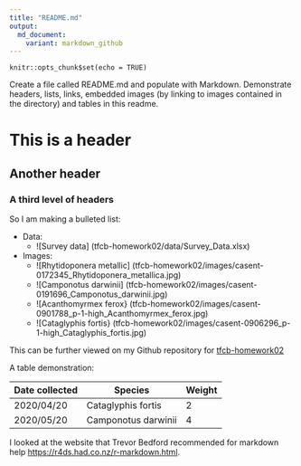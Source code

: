 ```yaml
---
title: "README.md"
output: 
  md_document:
    variant: markdown_github
---
```


```{r setup, include=FALSE}
knitr::opts_chunk$set(echo = TRUE)
```

Create a file called README.md and populate with Markdown. Demonstrate headers, lists, links, embedded images (by linking to images contained in the directory) and tables in this readme.


# This is a header
## Another header
### A third level of headers


So I am making a bulleted list:
* Data:
  * ![Survey data] (tfcb-homework02/data/Survey_Data.xlsx)
* Images:
  * ![Rhytidoponera metallic] (tfcb-homework02/images/casent-0172345_Rhytidoponera_metallica.jpg)
  * ![Camponotus darwinii] (tfcb-homework02/images/casent-0191696_Camponotus_darwinii.jpg)
  * ![Acanthomyrmex ferox} (tfcb-homework02/images/casent-0901788_p-1-high_Acanthomyrmex_ferox.jpg)
  * ![Cataglyphis fortis} (tfcb-homework02/images/casent-0906296_p-1-high_Cataglyphis_fortis.jpg)
  
This can be further viewed on my Github repository for [tfcb-homework02](https://github.com/fruiz1780/tfcb-homework02)



A table demonstration:

Date collected  | Species  | Weight
------------- | ------------- | -------------
2020/04/20  | Cataglyphis fortis  | 2
2020/05/20  | Camponotus darwinii  | 4


I looked at the website that Trevor Bedford recommended for markdown help <https://r4ds.had.co.nz/r-markdown.html>.
